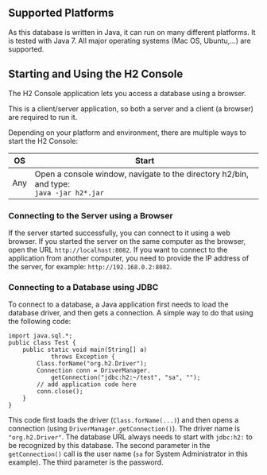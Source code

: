 ## Supported Platforms

As this database is written in Java, it can run on many different platforms. It is tested with Java 7. All major operating systems (Mac OS, Ubuntu,...) are supported.

## Starting and Using the H2 Console
The H2 Console application lets you access a database using a browser.

This is a client/server application, so both a server and a client (a browser) are required to run it.

Depending on your platform and environment, there are multiple ways to start the H2 Console: 

OS | Start
------------ | -------------
Any | Open a console window, navigate to the directory h2/bin, and type: <br/> `java -jar h2*.jar`

### Connecting to the Server using a Browser
If the server started successfully, you can connect to it using a web browser. If you started the server on the same computer as the browser, open the URL `http://localhost:8082`. If you want to connect to the application from another computer, you need to provide the IP address of the server, for example: `http://192.168.0.2:8082`.

### Connecting to a Database using JDBC
To connect to a database, a Java application first needs to load the database driver, and then gets a connection. A simple way to do that using the following code:
```
import java.sql.*;
public class Test {
    public static void main(String[] a)
            throws Exception {
        Class.forName("org.h2.Driver");
        Connection conn = DriverManager.
            getConnection("jdbc:h2:~/test", "sa", "");
        // add application code here
        conn.close();
    }
}
```
This code first loads the driver (`Class.forName(...)`) and then opens a connection (using `DriverManager.getConnection()`). The driver name is `"org.h2.Driver"`. The database URL always needs to start with `jdbc:h2:` to be recognized by this database. The second parameter in the `getConnection()` call is the user name (`sa` for System Administrator in this example). The third parameter is the password.